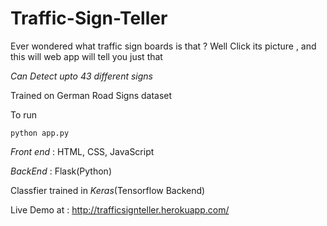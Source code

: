 # Traffic-Sign-Teller

Ever wondered what traffic sign boards is that ? Well Click its picture , and this will web app will tell you just that

 *Can Detect upto 43 different signs*
 
 Trained on German Road Signs dataset

To run
```
python app.py
```
*Front end* : HTML, CSS, JavaScript

*BackEnd* : Flask(Python)

Classfier trained in *Keras*(Tensorflow Backend)

Live Demo at : http://trafficsignteller.herokuapp.com/
